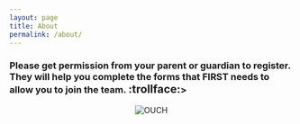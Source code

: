 ```yaml
---
layout: page
title: About
permalink: /about/
---
```


### Please get permission from your parent or guardian to register. They will help you complete the forms that FIRST needs to allow you to join the team. <big>:trollface:</big>>

<div style="display: flex; justify-content: center;">
  <img src="https://i.imgur.com/AgjWNb1.gif" alt="OUCH">
</div>
<!--
This is the base Jekyll theme. You can find out more info about customizing your Jekyll theme, as well as basic Jekyll usage documentation at [jekyllrb.com](https://jekyllrb.com/)

You can find the source code for Minima at GitHub:
[jekyll][jekyll-organization] /
[minima](https://github.com/jekyll/minima)

You can find the source code for Jekyll at GitHub:
[jekyll][jekyll-organization] /
[jekyll](https://github.com/jekyll/jekyll)


[jekyll-organization]: https://github.com/jekyll
-->
